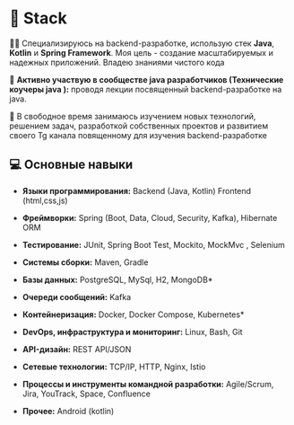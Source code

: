 # 🚀 Stack

👨‍💻 Специализируюсь на backend-разработке, использую стек **Java**, **Kotlin** и **Spring Framework**. Моя цель - создание масштабируемых и надежных приложений. Владею знаниями чистого кода

🎤 **Активно участвую в сообществе java разработчиков (Технические коучеры java ):** проводя лекции посвященный backend-разработке на java.

🌱 В свободное время занимаюсь изучением новых технологий, решением задач, разработкой собственных проектов и развитием своего Tg канала повященному для изучения backend-разработке


## 💻 Основные навыки
- **Языки программирования:** Backend (Java, Kotlin) Frontend (html,css,js) 
- **Фреймворки:** Spring (Boot, Data, Cloud, Security, Kafka), Hibernate ORM
- **Тестирование:** JUnit, Spring Boot Test, Mockito, MockMvc , Selenium
- **Системы сборки:** Maven, Gradle
- **Базы данных:** PostgreSQL, MySql, H2, MongoDB*
- **Очереди сообщений:** Kafka
- **Контейнеризация:** Docker, Docker Compose, Kubernetes*
- **DevOps, инфраструктура и мониторинг:** Linux, Bash, Git
- **API-дизайн:** REST API/JSON
- **Сетевые технологии:** TCP/IP, HTTP, Nginx, Istio
- **Процессы и инструменты командной разработки:** Agile/Scrum, Jira, YouTrack, Space, Confluence

- **Прочее:** Android (kotlin)
